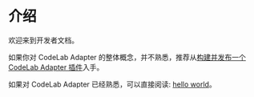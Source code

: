 # 介绍

欢迎来到开发者文档。

如果你对 CodeLab Adapter 的整体概念，并不熟悉，推荐从[构建并发布一个 CodeLab Adapter 插件](https://blog.just4fun.site/publish-CodeLab-Adapter-extension.html)入手。

如果对 CodeLab Adapter 已经熟悉，可以直接阅读: [hello world](/dev_guide/helloworld/)。
